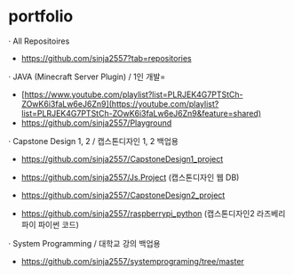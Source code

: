 # portfolio
· All Repositoires 
- https://github.com/sinja2557?tab=repositories

· JAVA (Minecraft Server Plugin) / 1인 개발=
- [https://www.youtube.com/playlist?list=PLRJEK4G7PTStCh-ZOwK6i3faLw6eJ6Zn9](https://youtube.com/playlist?list=PLRJEK4G7PTStCh-ZOwK6i3faLw6eJ6Zn9&feature=shared)
- https://github.com/sinja2557/Playground

· Capstone Design 1, 2 / 캡스톤디자인 1, 2 백업용
- https://github.com/sinja2557/CapstoneDesign1_project
- https://github.com/sinja2557/Js.Project (캡스톤디자인 웹 DB)

- https://github.com/sinja2557/CapstoneDesign2_project
- https://github.com/sinja2557/raspberrypi_python (캡스톤디자인2 라즈베리파이 파이썬 코드)

· System Programming / 대학교 강의 백업용
- https://github.com/sinja2557/systemprograming/tree/master
